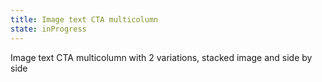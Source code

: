 ```yaml
---
title: Image text CTA multicolumn
state: inProgress
---
```


Image text CTA multicolumn with 2 variations, stacked image and side by side